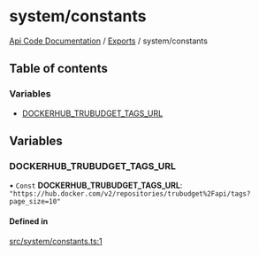 # system/constants
[Api Code Documentation](../README.md) / [Exports](../modules.md) / system/constants

## Table of contents

### Variables

- [DOCKERHUB\_TRUBUDGET\_TAGS\_URL](system_constants.md#dockerhub_trubudget_tags_url)

## Variables

### DOCKERHUB\_TRUBUDGET\_TAGS\_URL

• `Const` **DOCKERHUB\_TRUBUDGET\_TAGS\_URL**: ``"https://hub.docker.com/v2/repositories/trubudget%2Fapi/tags?page_size=10"``

#### Defined in

[src/system/constants.ts:1](https://github.com/openkfw/TruBudget/blob/c993c60c/api/src/system/constants.ts#L1)
